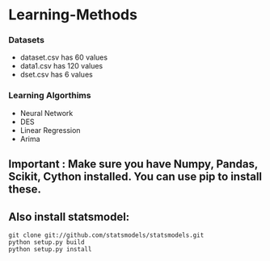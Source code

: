 # Learning-Methods

### Datasets
  * dataset.csv has 60 values
  * data1.csv has 120 values
  * dset.csv has 6 values
  
### Learning Algorthims
  * Neural Network
  * DES
  * Linear Regression
  * Arima
  
## Important : Make sure you have Numpy, Pandas, Scikit, Cython installed. You can use pip to install these.
## Also install statsmodel:
  ```
  git clone git://github.com/statsmodels/statsmodels.git
  python setup.py build
  python setup.py install
  ```
